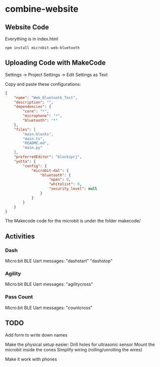 # combine-website

## Website Code
Everything is in index.html

`npm install microbit-web-bluetooth`

## Uploading Code with MakeCode
Settings -> Project Settings -> Edit Settings as Text

Copy and paste these configurations:

```json
{
    "name": "Web_Bluetooth_Test",
    "description": "",
    "dependencies": {
        "core": "*",
        "microphone": "*",
        "bluetooth": "*"
    },
    "files": [
        "main.blocks",
        "main.ts",
        "README.md",
        "main.py"
    ],
    "preferredEditor": "blocksprj",
    "yotta": {
        "config": {
            "microbit-dal": {
                "bluetooth": {
                    "open": 0,
                    "whitelist": 0,
                    "security_level": null
                }
            }
        }
    }
}
```

The Makecode code for the microbit is under the folder makecode/

## Activities
### Dash
Micro:bit BLE Uart messages:
    "dashstart"
    "dashstop"

### Agility
Micro:bit BLE Uart messages:
    "agilitycross"

### Pass Count
Micro:bit BLE Uart messages:
    "countcross"

## TODO
Add form to write down names

Make the physical setup easier:
    Drill holes for ultrasonic sensor
    Mount the microbit inside the cones
    Simplify wiring (rolling/unrolling the wires)

Make it work with phones

